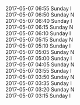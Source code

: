 2017-05-07 06:55 Sunday  I  
2017-05-07 06:50 Sunday  N  
2017-05-07 06:40 Sunday  I  
2017-05-07 06:15 Sunday  N  
2017-05-07 06:10 Sunday  I  
2017-05-07 05:15 Sunday  N  
2017-05-07 05:10 Sunday  I  
2017-05-07 05:05 Sunday  N  
2017-05-07 05:00 Sunday  I  
2017-05-07 04:05 Sunday  N  
2017-05-07 03:55 Sunday  I  
2017-05-07 03:50 Sunday  N  
2017-05-07 03:35 Sunday  I  
2017-05-07 03:20 Sunday  N  
2017-05-07 03:15 Sunday  I  
